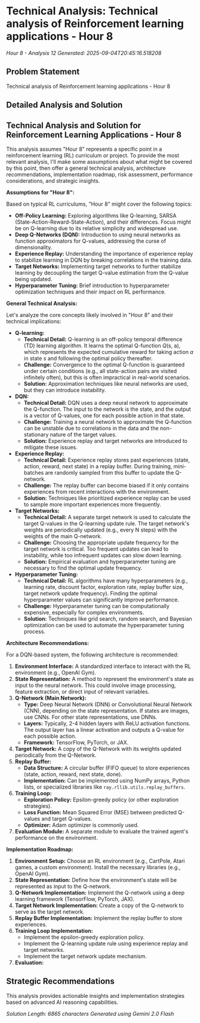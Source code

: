 # Technical Analysis: Technical analysis of Reinforcement learning applications - Hour 8
*Hour 8 - Analysis 12*
*Generated: 2025-09-04T20:45:16.518208*

## Problem Statement
Technical analysis of Reinforcement learning applications - Hour 8

## Detailed Analysis and Solution
## Technical Analysis and Solution for Reinforcement Learning Applications - Hour 8

This analysis assumes "Hour 8" represents a specific point in a reinforcement learning (RL) curriculum or project. To provide the most relevant analysis, I'll make some assumptions about what might be covered by this point, then offer a general technical analysis, architecture recommendations, implementation roadmap, risk assessment, performance considerations, and strategic insights.

**Assumptions for "Hour 8":**

Based on typical RL curriculums, "Hour 8" might cover the following topics:

*   **Off-Policy Learning:**  Exploring algorithms like Q-learning, SARSA (State-Action-Reward-State-Action), and their differences.  Focus might be on Q-learning due to its relative simplicity and widespread use.
*   **Deep Q-Networks (DQN):** Introduction to using neural networks as function approximators for Q-values, addressing the curse of dimensionality.
*   **Experience Replay:**  Understanding the importance of experience replay to stabilize learning in DQN by breaking correlations in the training data.
*   **Target Networks:**  Implementing target networks to further stabilize learning by decoupling the target Q-value estimation from the Q-value being updated.
*   **Hyperparameter Tuning:**  Brief introduction to hyperparameter optimization techniques and their impact on RL performance.

**General Technical Analysis:**

Let's analyze the core concepts likely involved in "Hour 8" and their technical implications:

*   **Q-learning:**
    *   **Technical Detail:** Q-learning is an off-policy temporal difference (TD) learning algorithm. It learns the optimal Q-function *Q*(s, a), which represents the expected cumulative reward for taking action *a* in state *s* and following the optimal policy thereafter.
    *   **Challenge:**  Convergence to the optimal Q-function is guaranteed under certain conditions (e.g., all state-action pairs are visited infinitely often), but this is often impractical in real-world scenarios.
    *   **Solution:** Approximation techniques like neural networks are used, but they can introduce instability.
*   **DQN:**
    *   **Technical Detail:** DQN uses a deep neural network to approximate the Q-function. The input to the network is the state, and the output is a vector of Q-values, one for each possible action in that state.
    *   **Challenge:**  Training a neural network to approximate the Q-function can be unstable due to correlations in the data and the non-stationary nature of the target values.
    *   **Solution:** Experience replay and target networks are introduced to mitigate these issues.
*   **Experience Replay:**
    *   **Technical Detail:** Experience replay stores past experiences (state, action, reward, next state) in a replay buffer. During training, mini-batches are randomly sampled from this buffer to update the Q-network.
    *   **Challenge:**  The replay buffer can become biased if it only contains experiences from recent interactions with the environment.
    *   **Solution:**  Techniques like prioritized experience replay can be used to sample more important experiences more frequently.
*   **Target Networks:**
    *   **Technical Detail:**  A separate target network is used to calculate the target Q-values in the Q-learning update rule. The target network's weights are periodically updated (e.g., every N steps) with the weights of the main Q-network.
    *   **Challenge:**  Choosing the appropriate update frequency for the target network is critical. Too frequent updates can lead to instability, while too infrequent updates can slow down learning.
    *   **Solution:**  Empirical evaluation and hyperparameter tuning are necessary to find the optimal update frequency.
*   **Hyperparameter Tuning:**
    *   **Technical Detail:**  RL algorithms have many hyperparameters (e.g., learning rate, discount factor, exploration rate, replay buffer size, target network update frequency).  Finding the optimal hyperparameter values can significantly improve performance.
    *   **Challenge:**  Hyperparameter tuning can be computationally expensive, especially for complex environments.
    *   **Solution:**  Techniques like grid search, random search, and Bayesian optimization can be used to automate the hyperparameter tuning process.

**Architecture Recommendations:**

For a DQN-based system, the following architecture is recommended:

1.  **Environment Interface:**  A standardized interface to interact with the RL environment (e.g., OpenAI Gym).
2.  **State Representation:**  A method to represent the environment's state as input to the neural network. This could involve image processing, feature extraction, or direct input of relevant variables.
3.  **Q-Network (Main Network):**
    *   **Type:** Deep Neural Network (DNN) or Convolutional Neural Network (CNN), depending on the state representation.  If states are images, use CNNs.  For other state representations, use DNNs.
    *   **Layers:**  Typically, 2-4 hidden layers with ReLU activation functions.  The output layer has a linear activation and outputs a Q-value for each possible action.
    *   **Framework:** TensorFlow, PyTorch, or JAX.
4.  **Target Network:**  A copy of the Q-Network with its weights updated periodically from the Q-Network.
5.  **Replay Buffer:**
    *   **Data Structure:**  A circular buffer (FIFO queue) to store experiences (state, action, reward, next state, done).
    *   **Implementation:**  Can be implemented using NumPy arrays, Python lists, or specialized libraries like `ray.rllib.utils.replay_buffers`.
6.  **Training Loop:**
    *   **Exploration Policy:**  Epsilon-greedy policy (or other exploration strategies).
    *   **Loss Function:**  Mean Squared Error (MSE) between predicted Q-values and target Q-values.
    *   **Optimizer:**  Adam optimizer is commonly used.
7.  **Evaluation Module:**  A separate module to evaluate the trained agent's performance on the environment.

**Implementation Roadmap:**

1.  **Environment Setup:**  Choose an RL environment (e.g., CartPole, Atari games, a custom environment). Install the necessary libraries (e.g., OpenAI Gym).
2.  **State Representation:**  Define how the environment's state will be represented as input to the Q-network.
3.  **Q-Network Implementation:**  Implement the Q-network using a deep learning framework (TensorFlow, PyTorch, JAX).
4.  **Target Network Implementation:**  Create a copy of the Q-network to serve as the target network.
5.  **Replay Buffer Implementation:**  Implement the replay buffer to store experiences.
6.  **Training Loop Implementation:**
    *   Implement the epsilon-greedy exploration policy.
    *   Implement the Q-learning update rule using experience replay and target networks.
    *   Implement the target network update mechanism.
7.  **Evaluation:**  

## Strategic Recommendations
This analysis provides actionable insights and implementation strategies
based on advanced AI reasoning capabilities.

*Solution Length: 6865 characters*
*Generated using Gemini 2.0 Flash*
